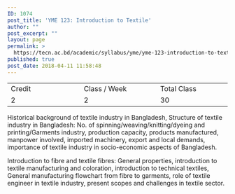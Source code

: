 ```yaml
---
ID: 1074
post_title: 'YME 123: Introduction to Textile'
author: ""
post_excerpt: ""
layout: page
permalink: >
  https://tecn.ac.bd/academic/syllabus/yme/yme-123-introduction-to-textile
published: true
post_date: 2018-04-11 11:58:48
---
```

<table width="632">
<tbody>
<tr>
<td width="208">Credit</td>
<td width="222">Class / Week</td>
<td width="203">Total Class</td>
</tr>
<tr>
<td width="208">2</td>
<td width="222">2</td>
<td width="203">30</td>
</tr>
</tbody>
</table>
Historical background of textile industry in Bangladesh, Structure of textile industry in Bangladesh: No. of spinning/weaving/knitting/dyeing and printing/Garments industry, production capacity, products manufactured, manpower involved, imported machinery, export and local demands, importance of textile industry in socio-economic aspects of Bangladesh.

Introduction to fibre and textile fibres: General properties, introduction to textile manufacturing and coloration, introduction to technical textiles, General manufacturing flowchart from fibre to garments, role of textile engineer in textile industry, present scopes and challenges in textile sector.